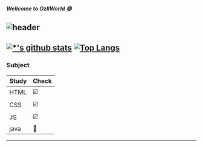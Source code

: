 ##### Wellcome to OzllWorld :smile:
![header](https://capsule-render.vercel.app/api?type=rounded&color=gradient&text=%20OzlltoCat%20&&animation=blink)
---
[![*'s github stats](https://github-readme-stats.vercel.app/api?username=qkrp0215)](https://github.com/qkrp0215) 
[![Top Langs](https://github-readme-stats.vercel.app/api/top-langs/?username=qkrp0215&layout=compact)](https://github.com/qkrp0215/github-readme-stats)
---
### Subject
|Study|Check|
|--|--|
|HTML|:ballot_box_with_check:|
|CSS|:ballot_box_with_check:|
|JS|:ballot_box_with_check:|
|java|:black_square_button:|

---



